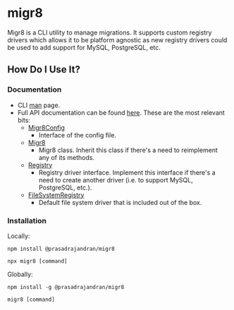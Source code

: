 # migr8

Migr8 is a CLI utility to manage migrations. It supports custom registry drivers
which allows it to be platform agnostic as new registry drivers could be used to
add support for MySQL, PostgreSQL, etc.

## How Do I Use It?

### Documentation

- CLI [man](https://raw.githubusercontent.com/prasadrajandran/migr8/master/src/man_pages/man.txt)
  page.
- Full API documentation can be found [here](https://github.com/prasadrajandran/migr8/tree/master/docs).
  These are the most relevant bits:
  - [Migr8Config](https://github.com/prasadrajandran/migr8/blob/master/docs/interfaces/interfaces_migr8_config.Migr8Config.md)
    - Interface of the config file.
  - [Migr8](https://github.com/prasadrajandran/migr8/blob/master/docs/classes/migr8.Migr8.md)
    - Migr8 class. Inherit this class if there's a need to reimplement any of
      its methods.
  - [Registry](https://github.com/prasadrajandran/migr8/blob/master/docs/interfaces/interfaces_registry.Registry.md)
    - Registry driver interface. Implement this interface if there's a need to
      create another driver (i.e. to support MySQL, PostgreSQL, etc.).
  - [FileSystemRegistry](https://github.com/prasadrajandran/migr8/blob/master/docs/classes/registry_drivers_file_system_registry.FileSystemRegistry.md)
    - Default file system driver that is included out of the box.

### Installation

Locally:

```
npm install @prasadrajandran/migr8

npx migr8 [command]
```

Globally:

```
npm install -g @prasadrajandran/migr8

migr8 [command]
```
